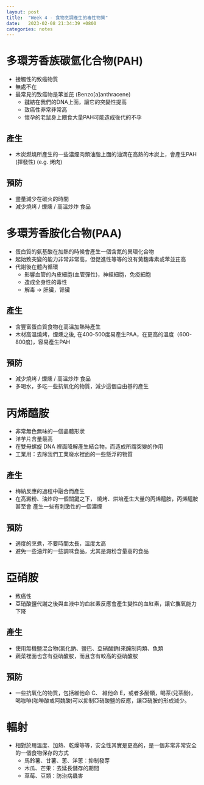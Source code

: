 ```yaml
---
layout: post
title:  "Week 4 - 食物烹調產生的毒性物質"
date:   2023-02-08 21:34:39 +0800
categories: notes
---
```

# 多環芳香族碳氫化合物(PAH)
  - 接觸性的致癌物質
  - 無處不在
  - 最常見的致癌物是苯並芘 (Benzo[a]anthracene)
     - 鍵結在我們的DNA上面，讓它的突變性提高
     - 致癌性非常非常高
     - 懷孕的老鼠身上餵食大量PAH可能造成後代的不孕
## 產生
  - 木炭燃燒所產生的一些濃煙肉類油脂上面的油滴在高熱的木炭上，會產生PAH (揮發性) (e.g. 烤肉)
## 預防
  - 盡量減少在碳火的時間
  - 減少燒烤 / 煙燻 / 高溫炒炸 食品

# 多環芳香胺化合物(PAA)
  - 蛋白質的氨基酸在加熱的時候會產生一個含氮的異環化合物
  - 起始致突變的能力非常非常高，但促進性等等的沒有黃麴毒素或苯並芘高
  - 代謝後在體內循環
     - 影響血管的內皮細胞(血管彈性)，神經細胞，免疫細胞
     - 造成全身性的毒性
     - 解毒 -> 肝臟，腎臟
## 產生
  - 含豐富蛋白質食物在高溫加熱時產生
  - 木材高溫燒烤，煙燻之後, 在400-500度易產生PAA，在更高的溫度（600-800度)，容易產生PAH
## 預防
  - 減少燒烤 / 煙燻 / 高溫炒炸 食品
  - 多喝水，多吃一些抗氧化的物質，減少這個自由基的產生

# 丙烯醯胺
  - 非常無色無味的一個晶體形狀
  - 洋芋片含量最高
  - 在雙母螺旋 DNA 裡面降解產生結合物，而造成所謂突變的作用
  - 工業用：去除我們工業廢水裡面的一些懸浮的物質
## 產生
  - 梅納反應的過程中融合而產生
  - 在高澱粉、油炸的一個關鍵之下， 燒烤、烘培產生大量的丙烯醯胺，丙烯醯胺甚至會 產生一些有刺激性的一個濃煙
## 預防
  - 適度的烹煮，不要時間太長，溫度太高
  - 避免一些油炸的一些調味食品，尤其是澱粉含量高的食品

# 亞硝胺
  - 致癌性
  - 亞硝酸鹽代謝之後與血液中的血紅素反應會產生變性的血紅素，讓它攜氧能力下降
## 產生
  - 使用無機鹽混合物(氯化鈉、鹽巴、亞硝酸鈉)來醃制肉類、魚類
  - 蔬菜裡面也含有亞硝酸胺，而且含有較高的亞硝酸胺
## 預防
  - 一些抗氧化的物質，包括維他命 C、 維他命 E，或者多酚類，喝茶(兒茶酚)，喝咖啡(咖啡酸或阿魏酸)可以抑制亞硝酸鹽的反應，讓亞硝胺的形成減少。

# 輻射
  - 相對於用溫度、加熱、乾燥等等，安全性其實是更高的，是一個非常非常安全的一個食物保存的方式
     - 馬鈴薯、甘薯、蔥、洋蔥：抑制發芽
     - 木瓜、芒果：去延長儲存的期間
     - 草莓、豆類：防治病蟲害
